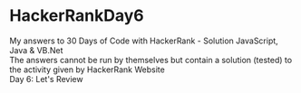# HackerRankDay6
My answers to 30 Days of Code with HackerRank - Solution JavaScript, Java &amp; VB.Net </br>
The answers cannot be run by themselves but contain a solution (tested) to the activity given by HackerRank Website </br>
Day 6: Let's Review </br>
